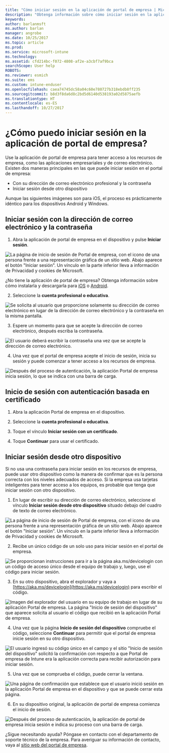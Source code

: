 ```yaml
---
title: "Cómo iniciar sesión en la aplicación de portal de empresa | Microsoft Docs"
description: "Obtenga información sobre cómo iniciar sesión en la aplicación Portal de empresa en distintas plataformas."
keywords: 
author: barlanmsft
ms.author: barlan
manager: angrobe
ms.date: 10/25/2017
ms.topic: article
ms.prod: 
ms.service: microsoft-intune
ms.technology: 
ms.assetid: cfd214bc-f072-4808-af2e-a3cbf7af9bca
searchScope: User help
ROBOTS: 
ms.reviewer: esmich
ms.suite: ems
ms.custom: intune-enduser
ms.openlocfilehash: caea74745dc58a04c60e780727b318ebdb8ff235
ms.sourcegitcommit: b8d3f8da6d8c2bd5d6140d538193a02d5875aefb
ms.translationtype: HT
ms.contentlocale: es-ES
ms.lasthandoff: 10/27/2017
---
```

# <a name="how-do-i-sign-in-to-the-company-portal-app---user-story-1132123--"></a>¿Cómo puedo iniciar sesión en la aplicación de portal de empresa? <!--User Story 1132123-->

Use la aplicación de portal de empresa para tener acceso a los recursos de empresa, como las aplicaciones empresariales y de correo electrónico. Existen dos maneras principales en las que puede iniciar sesión en el portal de empresa:

* Con su dirección de correo electrónico profesional y la contraseña
* Iniciar sesión desde otro dispositivo

Aunque las siguientes imágenes son para iOS, el proceso es prácticamente idéntico para los dispositivos Android y Windows.

## <a name="signing-in-with-your-email-address-and-password"></a>Iniciar sesión con la dirección de correo electrónico y la contraseña

1. Abra la aplicación de portal de empresa en el dispositivo y pulse **Iniciar sesión**.

  ![La página de inicio de sesión de Portal de empresa, con el icono de una persona frente a una representación gráfica de un sitio web. Abajo aparece el botón "Iniciar sesión". Un vínculo en la parte inferior lleva a información de Privacidad y cookies de Microsoft.](/intune/media/cp_ios_aad_signin_after_1704_001.png)

  ¿No tiene la aplicación de portal de empresa? Obtenga información sobre cómo instalarla y descargarla para [iOS](install-and-sign-in-to-the-intune-company-portal-app-ios.md) o [Android](install-the-company-portal-app-android.md).

2. Seleccione la **cuenta profesional o educativa**.

  ![Se solicita al usuario que proporcione solamente su dirección de correo electrónico en lugar de la dirección de correo electrónico y la contraseña en la misma pantalla.](/intune/media/cp_ios_aad_signin_after_1704_002.png)

3. Espere un momento para que se acepte la dirección de correo electrónico, después escriba la contraseña.

  ![El usuario deberá escribir la contraseña una vez que se acepte la dirección de correo electrónico.](/intune/media/cp_ios_aad_signin_after_1704_003.png)

4. Una vez que el portal de empresa acepte el inicio de sesión, inicia su sesión y puede comenzar a tener acceso a los recursos de empresa.   

  ![Después del proceso de autenticación, la aplicación Portal de empresa inicia sesión, lo que se indica con una barra de carga.](/intune/media/cp_ios_aad_signin_from_another_device_after_1704_007.png)

## <a name="signing-in-with-certificate-based-authentication"></a>Inicio de sesión con autenticación basada en certificado

1.  Abra la aplicación Portal de empresa en el dispositivo.

2.  Seleccione la **cuenta profesional o educativa**.

3.  Toque el vínculo **Iniciar sesión con un certificado**.

4.  Toque **Continuar** para usar el certificado.

## <a name="signing-in-from-another-device"></a>Iniciar sesión desde otro dispositivo

Si no usa una contraseña para iniciar sesión en los recursos de empresa, puede usar otro dispositivo como la manera de confirmar que es la persona correcta con los niveles adecuados de acceso. Si la empresa usa tarjetas inteligentes para tener acceso a los equipos, es probable que tenga que iniciar sesión con otro dispositivo.

1. En lugar de escribir su dirección de correo electrónico, seleccione el vínculo **Iniciar sesión desde otro dispositivo** situado debajo del cuadro de texto de correo electrónico.

  ![La página de inicio de sesión de Portal de empresa, con el icono de una persona frente a una representación gráfica de un sitio web. Abajo aparece el botón "Iniciar sesión". Un vínculo en la parte inferior lleva a información de Privacidad y cookies de Microsoft.](/intune/media/cp_ios_aad_signin_from_another_device_after_1704_001.png)

2. Recibe un único código de un solo uso para iniciar sesión en el portal de empresa.

  ![Se proporcionan instrucciones para ir a la página aka.ms/devicelogin con un código de acceso único desde el equipo de trabajo y, luego, use el código para iniciar sesión.](/intune/media/cp_ios_aad_signin_from_another_device_after_1704_003.png)

3. En su otro dispositivo, abra el explorador y vaya a [https://aka.ms/devicelogin](https://aka.ms/devicelogin) para escribir el código.

  ![Imagen del explorador del usuario en su equipo de trabajo en lugar de su aplicación Portal de empresa. La página "Inicio de sesión del dispositivo" que aparece solicita al usuario el código que recibió en la aplicación Portal de empresa.](/intune/media/cp_ios_aad_signin_from_another_device_after_1704_004.png)

4. Una vez que la página **Inicio de sesión del dispositivo** compruebe el código, seleccione __Continuar__ para permitir que el portal de empresa inicie sesión en su otro dispositivo.

  ![El usuario ingresó su código único en el campo y el sitio "Inicio de sesión del dispositivo" solicitó la confirmación con respecto a que Portal de empresa de Intune era la aplicación correcta para recibir autorización para iniciar sesión.](/intune/media/cp_ios_aad_signin_from_another_device_after_1704_005.png)

5. Una vez que se comprueba el código, puede cerrar la ventana.

  ![Una página de confirmación que establece que el usuario inició sesión en la aplicación Portal de empresa en el dispositivo y que se puede cerrar esta página.](/intune/media/cp_ios_aad_signin_from_another_device_after_1704_006.png)

6. En su dispositivo original, la aplicación de portal de empresa comienza el inicio de sesión.

  ![Después del proceso de autenticación, la aplicación de portal de empresa inicia sesión e indica su proceso con una barra de carga.](/intune/media/cp_ios_aad_signin_from_another_device_after_1704_007.png)

¿Sigue necesitando ayuda? Póngase en contacto con el departamento de soporte técnico de la empresa. Para averiguar su información de contacto, vaya al [sitio web del portal de empresa](https://portal.manage.microsoft.com).
